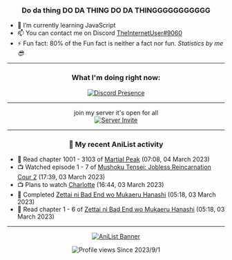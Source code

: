<div align="center">

### Do da thing DO DA THING DO DA THINGGGGGGGGGGG
</div>

- 🌱 I’m currently learning JavaScript
- 📫 You can contact me on Discord [TheInternetUser#9060](https://discord.com/users/534117072796385300)
- ⚡ Fun fact: 80% of the Fun fact is neither a fact nor fun. _Statistics by me 😎_
<hr>

<div align="center">

### What I'm doing right now:
[![Discord Presence](https://lanyard.cnrad.dev/api/534117072796385300)](https://discord.com/users/534117072796385300)
<hr>

join my server it's open for all <br>
[![Server Invite](https://invidget.switchblade.xyz/bfYgVHxrSs)](https://discord.gg/bfYgVHxrSs)

<hr>
  
### 🌸 My recent AniList activity

</div>

<!-- ANILIST_ACTIVITY:start -->

-   📖 Read chapter 1001 - 3103 of [Martial Peak](https://anilist.co/manga/104494) (07:08, 04 March 2023)
-   📺 Watched episode 1 - 7 of [Mushoku Tensei: Jobless Reincarnation Cour 2](https://anilist.co/anime/127720) (17:39, 03 March 2023)
-   📺 Plans to watch [Charlotte](https://anilist.co/anime/20997) (16:44, 03 March 2023)
-   📖 Completed [Zettai ni Bad End wo Mukaeru Hanashi](https://anilist.co/manga/161650) (05:18, 03 March 2023)
-   📖 Read chapter 1 - 6 of [Zettai ni Bad End wo Mukaeru Hanashi](https://anilist.co/manga/161650) (05:18, 03 March 2023)

<!-- ANILIST_ACTIVITY:end -->
<hr>

<div align="center">

[![AniList Banner](https://img.anili.st/User/929966)](https://anilist.co/user/TheInternetUser)

![Profile views](https://gpvc.arturio.dev/TheInternetUse7) Since 2023/9/1

</div>
